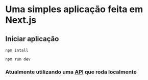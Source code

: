 # Uma simples aplicação feita em Next.js

## Iniciar aplicação
`
npm intall
`

`
npm run dev
`

### Atualmente utilizando uma [API](https://github.com/PokeAPI/pokeapi) que roda localmente
